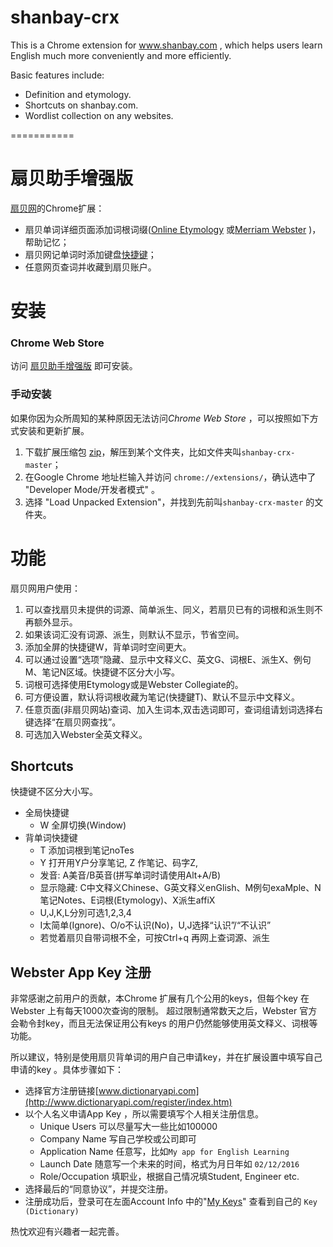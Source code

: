 shanbay-crx
===========
This is a Chrome extension for www.shanbay.com , which helps users learn English much more conveniently and more efficiently. 

Basic features include:

- Definition and etymology.
- Shortcuts on shanbay.com.
- Wordlist collection on any websites.

===========

扇贝助手增强版
=======

[扇贝网](http://www.shanbay.com)的Chrome扩展：

- 扇贝单词详细页面添加词根词缀([Online Etymology](http://www.etymonline.com) 或[Merriam Webster](http://www.dictionaryapi.com/) )，帮助记忆；
- 扇贝网记单词时添加键盘[快捷键](#shortcuts)；
- 任意网页查词并收藏到扇贝账户。

# 安装

### Chrome Web Store
访问 [扇贝助手增强版](https://chrome.google.com/webstore/detail/aibonellgbdkldghjgbnapgjblebfkbl/) 即可安装。

### 手动安装
如果你因为众所周知的某种原因无法访问*Chrome Web Store* ，可以按照如下方式安装和更新扩展。

1. 下载扩展压缩包 [zip](https://codeload.github.com/jinntrance/shanbay-crx/zip/master)，解压到某个文件夹，比如文件夹叫`shanbay-crx-master`；
2. 在Google Chrome 地址栏输入并访问 `chrome://extensions/`，确认选中了 "Developer Mode/开发者模式" 。
3. 选择 "Load Unpacked Extension"，并找到先前叫`shanbay-crx-master` 的文件夹。

# 功能

扇贝网用户使用：

1. 可以查找扇贝未提供的词源、简单派生、同义，若扇贝已有的词根和派生则不再额外显示。
2. 如果该词汇没有词源、派生，则默认不显示，节省空间。  
3. 添加全屏的快捷键W，背单词时空间更大。
4. 可以通过设置“选项”隐藏、显示中文释义C、英文G、词根E、派生X、例句M、笔记N区域。快捷键不区分大小写。
5. 词根可选择使用Etymology或是Webster Collegiate的。
6. 可方便设置，默认将词根收藏为笔记(快捷鍵T)、默认不显示中文释义。
7. 任意页面(非扇贝网站)查词、加入生词本,双击选词即可，查词组请划词选择右键选择“在扇贝网查找”。
8. 可选加入Webster全英文释义。

## Shortcuts

快捷键不区分大小写。

- 全局快捷键
    - W 全屏切换(Window)
- 背单词快捷键
    - T 添加词根到笔记noTes
    - Y 打开用Y户分享笔记, Z 作笔记、码字Z, 
    - 发音: A美音/B英音(拼写单词时请使用Alt+A/B)
    - 显示隐藏: C中文释义Chinese、G英文释义enGlish、M例句exaMple、N笔记Notes、E词根(Etymology)、X派生affiX
    - U,J,K,L分別可选1,2,3,4 
    - I太简单(Ignore)、O/o不认识(No)，U,J选择“认识”/“不认识”
    - 若觉着扇贝自带词根不全，可按Ctrl+q 再网上查词源、派生
    
## Webster App Key 注册

非常感谢之前用户的贡献，本Chrome 扩展有几个公用的keys，但每个key 在Webster 上有每天1000次查询的限制。
超过限制通常数天之后，Webster 官方会勒令封key，而且无法保证用公有keys 的用户仍然能够使用英文释义、词根等功能。

所以建议，特别是使用扇贝背单词的用户自己申请key，并在扩展设置中填写自己申请的key 。具体步骤如下：

- 选择官方注册链接[www.dictionaryapi.com](http://www.dictionaryapi.com/register/index.htm) 
- 以个人名义申请App Key ，所以需要填写个人相关注册信息。
    - Unique Users 可以尽量写大一些比如100000
    - Company Name 写自己学校或公司即可
    - Application Name 任意写，比如`My app for English Learning`
    - Launch Date 随意写一个未来的时间，格式为月日年如 `02/12/2016`
    - Role/Occupation 填职业，根据自己情况填Student, Engineer etc.
- 选择最后的“同意协议”，并提交注册。
- 注册成功后，登录可在左面Account Info 中的"[My Keys](http://www.dictionaryapi.com/account/my-keys.htm)" 查看到自己的 `Key (Dictionary)`



热忱欢迎有兴趣者一起完善。

<script type="text/javascript" src="http://www.josephjctang.com/assets/js/analytics.js" async="async"></script>





